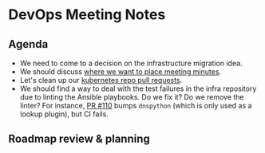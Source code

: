 # DevOps Meeting Notes

## Agenda

- We need to come to a decision on the infrastructure migration idea.
- We should discuss [where we want to place meeting
  minutes](https://github.com/python-discord/infra/issues/108).
- Let's clean up our [kubernetes repo pull
  requests](https://github.com/python-discord/kubernetes/pulls).
- We should find a way to deal with the test failures in the infra repository
  due to linting the Ansible playbooks. Do we fix it? Do we remove the linter?
  For instance, [PR #110](https://github.com/python-discord/infra/pull/110)
  bumps `dnspython` (which is only used as a lookup plugin), but CI fails.

## Roadmap review & planning



<!-- vim: set textwidth=80 sw=2 ts=2: -->
